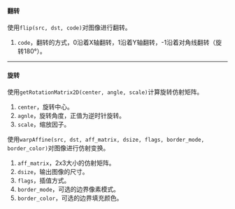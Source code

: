 #### 翻转

使用`flip(src, dst, code)`对图像进行翻转。

1. `code`，翻转的方式，0沿着X轴翻转，1沿着Y轴翻转，-1沿着对角线翻转（旋转180°）。

---

#### 旋转

使用`getRotationMatrix2D(center, angle, scale)`计算旋转仿射矩阵。

1. `center`，旋转中心。
2. `agnle`，旋转角度，正值为逆时针旋转。
3. `scale`，缩放因子。

使用`warpAffine(src, dst, aff_matrix, dsize, flags, border_mode, border_color)`对图像进行仿射变换。

1. `aff_matrix`，2x3大小的仿射矩阵。
2. `dsize`，输出图像的尺寸。
3. `flags`，插值方式。
4. `border_mode`，可选的边界像素模式。
5. `border_color`，可选的边界填充颜色。
